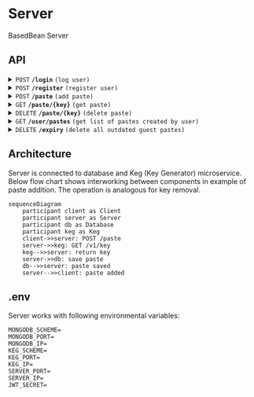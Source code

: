 # Server
BasedBean Server
## API
<details>
 <summary><code>POST</code> <code><b>/login</b></code> <code>(log user)</code></summary>

##### Request data

> | content-type                      | data                                                                |
> |-----------------------------------|---------------------------------------------------------------------|
> | `application/json`                | {"user":"Clark", "password":"Kent"}                  |

##### Responses

> | http code     | content-type                      | response                                                            |
> |---------------|-----------------------------------|---------------------------------------------------------------------|
> | `200`         | `application/json`                | {"tokan":"ascrt34gqas"}                                             |
> | `401`         | `application/json`                | {"info":"Invalid login or password."}                               |

</details>

<details>
 <summary><code>POST</code> <code><b>/register</b></code> <code>(register user)</code></summary>

##### Request data

> | content-type                      | data                                                                |
> |-----------------------------------|---------------------------------------------------------------------|
> | `application/json`                | {"user":"Clark", "password":"Kent"}                  |

##### Responses

> | http code     | content-type                      | response                                                            |
> |---------------|-----------------------------------|---------------------------------------------------------------------|
> | `201`         | `application/json`                | {"info":"User added successfully"}                                  |
> | `400`         | `application/json`                | {"info":"User already exist."}                                      |

</details>

<details>
 <summary><code>POST</code> <code><b>/paste</b></code> <code>(add paste)</code></summary>

##### Request header data

> | header name                       | data                                                                |
> |-----------------------------------|---------------------------------------------------------------------|
> | `authorization`                   | "Bearer {token}"                                                    |

If authorization header is not provided paste will be created as guest and removed after 7 days.

##### Request data

> | content-type                      | data                                                                |
> |-----------------------------------|---------------------------------------------------------------------|
> | `application/json`                | {"text":"paste content, "title":"paste title"}                      |

##### Responses

> | http code     | content-type                      | response                                                            |
> |---------------|-----------------------------------|---------------------------------------------------------------------|
> | `201`         | `application/json`                | {"info": "Paste added successfully."}                               |

</details>

<details>
 <summary><code>GET</code> <code><b>/paste/{key}</b></code> <code>(get paste)</code></summary>

##### Parameters

> | name              |  type     | data type      | description                         |
> |-------------------|-----------|----------------|-------------------------------------|
> | `key`             |  required | string         | Paste key                           |

##### Responses

> | http code     | content-type                      | response                                                            |
> |---------------|-----------------------------------|---------------------------------------------------------------------|
> | `200`         | `application/json`                | {"text": "paste content", "title":"paste title"}                    |
> | `400`         | `application/json`                | {"info": "Invalid key."}                                            |

</details>

<details>
 <summary><code>DELETE</code> <code><b>/paste/{key}</b></code> <code>(delete paste)</code></summary>

##### Request header data

> | header name                       | data                                                                |
> |-----------------------------------|---------------------------------------------------------------------|
> | `authorization`                   | "Bearer {token}"                                                    |

##### Parameters

> | name              |  type     | data type      | description                         |
> |-------------------|-----------|----------------|-------------------------------------|
> | `key`             |  required | string         | Paste key                           |

##### Responses

> | http code     | content-type                      | response                                                            |
> |---------------|-----------------------------------|---------------------------------------------------------------------|
> | `200`         | `application/json`                | {"info": "Paste deleted successfully."}                             |
> | `400`         | `application/json`                | {"info": "Invalid key."}                                            |
> | `401`         | `application/json`                | {"info": "Inactive session."}                                       |

</details>

<details>
 <summary><code>GET</code> <code><b>/user/pastes</b></code> <code>(get list of pastes created by user)</code></summary>

##### Request header data

> | header name                       | data                                                                |
> |-----------------------------------|---------------------------------------------------------------------|
> | `authorization`                   | "Bearer {token}"                                                    |

##### Responses

> | http code     | content-type                      | response                                                                                |
> |---------------|-----------------------------------|-----------------------------------------------------------------------------------------|
> | `200`         | `application/json`                | {"pastes": [{"key":"1", "title":"first paste"}, {"key":"2", "title":"second paste"}]}   |
> | `401`         | `application/json`                | {"info": "Inactive session."}                                                           |

</details>

<details>
 <summary><code>DELETE</code> <code><b>/expiry</b></code> <code>(delete all outdated guest pastes)</code></summary>

##### Responses

> | http code     | content-type                      | response                                               |
> |---------------|-----------------------------------|--------------------------------------------------------|
> | `200`         | `application/json`                | {"info":"Expiry run successfully."}                    |

</details>

## Architecture

Server is connected to database and Keg (Key Generator) microservice. Below flow chart shows interworking between components in example of paste addition. The operation is analogous for key removal.

```mermaid
sequenceDiagram
    participant client as Client
    participant server as Server
    participant db as Database
    participant keg as Keg
    client->>server: POST /paste
    server->>keg: GET /v1/key
    keg-->>server: return key
    server->>db: save paste
    db-->>server: paste saved
    server-->>client: paste added
```

## .env

Server works with following environmental variables:

```dosini
MONGODB_SCHEME=
MONGODB_PORT=
MONGODB_IP=
KEG_SCHEME=
KEG_PORT=
KEG_IP=
SERVER_PORT=
SERVER_IP=
JWT_SECRET=
```
